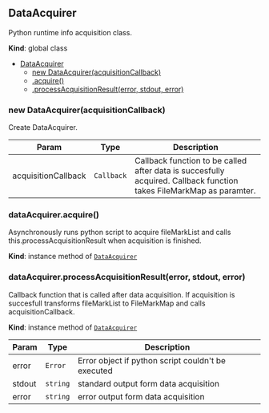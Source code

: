 <a name="DataAcquirer"></a>

## DataAcquirer
Python runtime info acquisition class.

**Kind**: global class  

* [DataAcquirer](#DataAcquirer)
    * [new DataAcquirer(acquisitionCallback)](#new_DataAcquirer_new)
    * [.acquire()](#DataAcquirer+acquire)
    * [.processAcquisitionResult(error, stdout, error)](#DataAcquirer+processAcquisitionResult)

<a name="new_DataAcquirer_new"></a>

### new DataAcquirer(acquisitionCallback)
Create DataAcquirer.


| Param | Type | Description |
| --- | --- | --- |
| acquisitionCallback | <code>Callback</code> | Callback function to be called after data is succesfully acquired. Callback function takes FileMarkMap as paramter. |

<a name="DataAcquirer+acquire"></a>

### dataAcquirer.acquire()
Asynchronously runs python script to acquire fileMarkList and calls
this.processAcquisitionResult when acquisition is finished.

**Kind**: instance method of [<code>DataAcquirer</code>](#DataAcquirer)  
<a name="DataAcquirer+processAcquisitionResult"></a>

### dataAcquirer.processAcquisitionResult(error, stdout, error)
Callback function that is called after data acquisition. If acquisition is
succesfull transforms fileMarkList to FileMarkMap and calls
acquisitionCallback.

**Kind**: instance method of [<code>DataAcquirer</code>](#DataAcquirer)  

| Param | Type | Description |
| --- | --- | --- |
| error | <code>Error</code> | Error object if python script couldn't be executed |
| stdout | <code>string</code> | standard output form data acquisition |
| error | <code>string</code> | error output form data acquisition |

